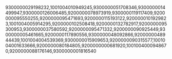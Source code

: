 9300000029198232,1001004010949245,9300000051708346,9300000014499947,9300000126006485,9200000078973919,9300000119117409,9200000095550255,9200000095471693,9200000115193122,9200000101929823,1001004005914295,9200000102508418,9200000132782917,9200000095300953,9300000037580592,9200000095471332,9200000090925449,9300000005461665,9200000117890556,9300000048092866,9200000048944439,1001004004539369,9300000015909653,9200000090315577,1001004001633666,9200000080184805,9200000000681920,1001004000948670,9200000088176146,9300000001816540
